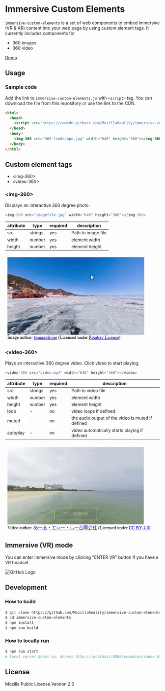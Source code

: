 # Immersive Custom Elements

`immersive-custom-elements` is a set of web components to embed immersive (VR & AR) content into 
your web page by using custom element tags. It currently includes components for

* 360 images
* 360 video
<!-- * 360 image tours -->


[Demo](https://mixedreality.mozilla.org/immersive-custom-elements/examples/index.html)

## Usage

### Sample code

Add the link to `immersive-custom-elements.js` with `<script>` tag. You can download the file from this repository or use the link to the CDN.

```html
<html>
  <head>
    <script src="https://rawcdn.githack.com/MozillaReality/immersive-custom-elements/v0.1.0/build/immersive-custom-elements.js"></script>
  </head>
  <body>
    <img-360 src="360-landscape.jpg" width="640" height="360"></img-360>
  </body>
</html>
```

## Custom element tags

- \<img-360\>
- \<video-360\>

### \<img-360\>

Displays an interactive 360 degree photo.

```javascript
<img-360 src="imagefile.jpg" width="640" height="360"></img-360>
```

| attribute | type | required | description |
| ---- | ---- | ---- | ---- |
| src | strings | yes | Path to image file |
| width | number | yes | element width |
| height | number | yes | element height |

![GitHub Logo](screenshots/img-360.gif)

### \<video-360\>

Plays an interactive 360 degree video. Click video to start playing.

```javascript
<video-360 src="video.mp4" width="640" height="360"></video>
```

| attribute | type | required | description |
| ---- | ---- | ---- | ---- |
| src | strings | yes | Path to video file |
| width | number | yes | element width |
| height | number | yes | element height |
| loop | - | no | video loops if defined |
| muted | - | no | the audio output of the video is muted if defined |
| autoplay | - | no | video automatically starts playing if defined |

![GitHub Logo](screenshots/video-360.gif)

## Immersive (VR) mode

You can enter immersive mode by clicking "ENTER VR" button if you have a VR headset.

![GitHub Logo](screenshots/immersive.gif)

## Development

### How to build

```sh
$ git clone https://github.com/MozillaReality/immersive-custom-elements.git
$ cd immersive-custom-elements
$ npm install
$ npm run build
```

### How to locally run

```sh
$ npm run start
# local server boots up. Access http://localhost:8080/examples/index.html on your browser.
```

## License

Mozilla Public License Version 2.0
